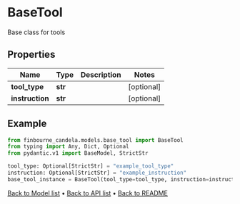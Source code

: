 # BaseTool

Base class for tools
## Properties
Name | Type | Description | Notes
------------ | ------------- | ------------- | -------------
**tool_type** | **str** |  | [optional] 
**instruction** | **str** |  | [optional] 
## Example

```python
from finbourne_candela.models.base_tool import BaseTool
from typing import Any, Dict, Optional
from pydantic.v1 import BaseModel, StrictStr

tool_type: Optional[StrictStr] = "example_tool_type"
instruction: Optional[StrictStr] = "example_instruction"
base_tool_instance = BaseTool(tool_type=tool_type, instruction=instruction)

```

[Back to Model list](../README.md#documentation-for-models) &#8226; [Back to API list](../README.md#documentation-for-api-endpoints) &#8226; [Back to README](../README.md)

